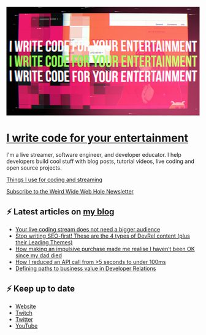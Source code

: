 ![!write code for your entertainment](trailer_thumb.png)

# [I write code for your entertainment](https://www.twitch.tv/videos/1971055901)

I'm a live streamer, software engineer, and developer educator. I help developers build cool stuff with blog posts,
tutorial videos, live coding and open source projects.

[Things I use for coding and streaming](https://whitep4nth3r.com/uses/)

[Subscribe to the Weird Wide Web Hole Newsletter](https://buttondown.email/weirdwidewebhole)

## ⚡️ Latest articles on [my blog](https://whitep4nth3r.com)

<!-- BLOG-POST-LIST:START -->
- [Your live coding stream does not need a bigger audience](https://whitep4nth3r.com/blog/your-live-coding-stream-does-not-need-a-bigger-audience/)
- [Stop writing SEO-first! These are the 4 types of DevRel content &lpar;plus their Leading Themes&rpar;](https://whitep4nth3r.com/blog/stop-writing-seo-first-the-4-types-of-devrel-content-plus-leading-themes/)
- [How making an impulsive purchase made me realise I haven’t been OK since my dad died](https://whitep4nth3r.com/blog/how-making-an-impulsive-purchase-made-me-realise-i-havent-been-ok-since-my-dad-died/)
- [How I reduced an API call from &gt;5 seconds to under 100ms](https://blog.sentry.io/how-i-reduced-an-api-call-from-greater-than-5-seconds-to-under-100ms/)
- [Defining paths to business value in Developer Relations](https://whitep4nth3r.com/blog/defining-paths-to-business-value-in-developer-relations/)
<!-- BLOG-POST-LIST:END -->

## ⚡️ Keep up to date

- [Website](https://whitep4nth3r.com/)
- [Twitch](https://twitch.tv/whitep4nth3r)
- [Twitter](https://twitter.com/whitep4nth3r)
- [YouTube](https://www.youtube.com/c/whitep4nth3r/videos)
